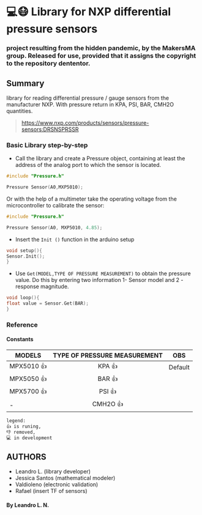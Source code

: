# 💻😷 Library for NXP differential pressure sensors
### project resulting from the hidden pandemic, by the MakersMA group. Released for use, provided that it assigns the copyright to the repository dententor.
## Summary 
library for reading differential pressure / gauge sensors from the manufacturer NXP. With pressure return in KPA, PSI, BAR, CMH2O quantities.

> https://www.nxp.com/products/sensors/pressure-sensors:DRSNSPRSSR

### Basic Library step-by-step
-  Call the library and create a Pressure object, containing at least the address of the analog port to which the sensor is located.

```C++
#include "Pressure.h"

Pressure Sensor(A0,MXP5010);
``` 
Or with the help of a multimeter take the operating voltage from the microcontroller to calibrate the sensor:

```C++
#include "Pressure.h"

Pressure Sensor(A0, MXP5010, 4.85);
```

-  Insert the `Init ()` function in the arduino setup

```C++
void setup(){
Sensor.Init();
}
```
- Use `Get(MODEL,TYPE OF PRESSURE MEASUREMENT)` to obtain the pressure value. Do this by entering two information 1- Sensor model and 2 - response magnitude.

```C++
void loop(){
float value = Sensor.Get(BAR);
}
```
### Reference 
#### Constants
| MODELS        | TYPE  OF PRESSURE MEASUREMENT| OBS
| --------------------- |:-------------:               |:-------------:|
| MPX5010 👍      | KPA 👍            |   Default     |
| MPX5050 👍      | BAR 👍            |               |
| MPX5700 👍     | PSI 👍            |               |
| -               | CMH2O 👍           |               |

 
```diff 
legend:
👍 is runing,
👎 removed, 
💻 in development
```
## AUTHORS
+ Leandro L. (library developer)
+ Jessica Santos (mathematical modeler)
+ Valdioleno (electronic validation)
+ Rafael (insert TF of sensors)
#### By Leandro L. N.